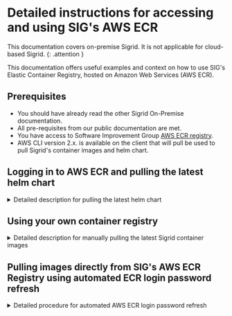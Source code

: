 # Detailed instructions for accessing and using SIG's AWS ECR

This documentation covers on-premise Sigrid. It is not applicable for cloud-based Sigrid.
{: .attention }

This documentation offers useful examples and context on how to use SIG's Elastic Container Registry, hosted on Amazon Web Services (AWS ECR).

## Prerequisites

- You should have already read the other Sigrid On-Premise documentation.
- All pre-requisites from our public documentation are met.
- You have access to Software Improvement Group [AWS ECR registry](571600876202.dkr.ecr.eu-central-1.amazonaws.com/).
- AWS CLI version 2.x. is available on the client that will pull be used to pull Sigrid's container images and helm chart.


## Logging in to AWS ECR and pulling the latest helm chart
<details>
<summary>Detailed description for pulling the latest helm chart</summary>

The below script provides and example on how to authenticate and download the latest Sigrid Helm Chart from SIG's AWS ECR.

```bash
SIGRID_DOWNLOAD_REGION="eu-central-1"
SIGRID_DOWNLOAD_REGISTRY="5012345678901.dkr.ecr.${SIGRID_DOWNLOAD_REGION}.amazonaws.com"
HELM_REPOSITORY_NAME="softwareimprovementgroup/sigrid-stack"
HELM_REPOSITORY_URI="${SIGRID_DOWNLOAD_REGISTRY}/${HELM_REPOSITORY_NAME}"
export AWS_ACCESS_KEY_ID="AKIAEXAMPLE" # Please replace with the one provided by SIG
export AWS_SECRET_ACCESS_KEY="EXAMPLESECRET" # Please replace with the one provided by SIG
aws ecr get-login-password --region $SIGRID_DOWNLOAD_REGION | docker login --username AWS --password-stdin $SIGRID_DOWNLOAD_REGISTRY
LATEST_TAG=$(aws ecr describe-images --repository-name $HELM_REPOSITORY_NAME --region $SIGRID_DOWNLOAD_REGION --query 'sort_by(imageDetails,&imagePushedAt)[-1].imageTags[0]' --output text)
helm pull oci://$HELM_REPOSITORY_URI --version $LATEST_TAG
```
</details>

## Using your own container registry

<details>
<summary>Detailed description for manually pulling the latest Sigrid container images</summary>

When this script is executed, it will pull the latest Sigrid images from the AWS ECR registry.
The script uses the AWS CLI to get a login password for the ECR registry and then logs in to the registry using Docker.
After that, it pulls the specified images with the given version.

```bash
SIGRID_DOWNLOAD_REGION="eu-central-1"
SIGRID_DOWNLOAD_REGISTRY="5012345678901.dkr.ecr.${SIGRID_DOWNLOAD_REGION}.amazonaws.com"

export AWS_ACCESS_KEY_ID="AKIAEXAMPLE" # Please replace with the one provided by SIG
export AWS_SECRET_ACCESS_KEY="EXAMPLESECRET" # Please replace with the one provided by SIG

VERSION="1.0.20250603" # Please replace with the desired container image version
aws ecr get-login-password --region $SIGRID_DOWNLOAD_REGION | docker login --username AWS --password-stdin $SIGRID_DOWNLOAD_REGISTRY
IMAGES=(
  softwareimprovementgroup/ai-explanation-service
  softwareimprovementgroup/auth-api-db-migration
  softwareimprovementgroup/auth-api
  softwareimprovementgroup/quality-model-service
  softwareimprovementgroup/sigrid-api-db-migration
  softwareimprovementgroup/sigrid-api
  softwareimprovementgroup/sigrid-frontend
  softwareimprovementgroup/sigrid-multi-analyzer
  softwareimprovementgroup/sigrid-multi-importer
)
for IMAGE in "${IMAGES[@]}"; do
  docker pull $SIGRID_DOWNLOAD_REGISTRY/$IMAGE:$VERSION
done
```
</details>

## Pulling images directly from SIG's AWS ECR Registry using automated ECR login password refresh
<details>
<summary>Detailed procedure for automated AWS ECR login password refresh</summary>

AWS ECR passwords expire after 12 hours. Therefore, a scheduled refresh can be implemented for Sigrid On-Premises deployments. This approach automatically refreshes the ECR registry password to maintain continuous access to container images.

Note: this is only required when no internal container registry (cache) is used, or to automate the refreshing of images in your internal container registry.

Additional Prerequisites
- Access credentials for this user stored in a Kubernetes secret. e.g.`sig-customer-access-secret`
- Kubernetes cluster with RBAC enabled.

### Store AWS Credentials in Kubernetes
Create a Kubernetes secret with the IAM user's credentials.
For example, this can be created by using a YAML file and to create a secret with kubectl, but some Kubernetes cluster orchestration tools also allow you to create secrets via a GUI.
```yaml
apiVersion: v1
kind: Secret
metadata:
  name: sig-customer-access-secret
  namespace: {{ .Release.Namespace }} # namespace where sigrid onprem is/will be deployed.
type: Opaque
data:
  AWS_ACCESS_KEY_ID: #provided by SIG
  AWS_SECRET_ACCESS_KEY: #provided by SIG
```

### Update your deployment's values file to enable the key rotation service
```
global:
  imagePullSecrets:
    - name: sigrid-ecr-image-pull-secret

ecrRepository:
  enabled: true
  sigCustomerAccessSecretName: sig-customer-access-secret
```
</details>